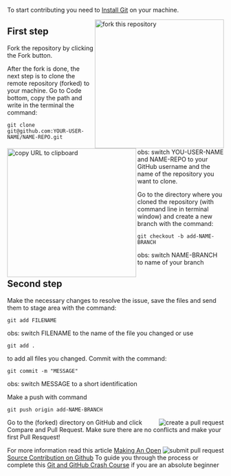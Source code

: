 To start contributing you need to [Install Git](https://git-scm.com/book/en/v2/Getting-Started-Installing-Git) on your machine.


<img align="right" width="300" src="https://firstcontributions.github.io/assets/Readme/fork.png" alt="fork this repository" />

## First step

Fork the repository by clicking the Fork button. 

<img align="left" width="300" src="https://firstcontributions.github.io/assets/Readme/copy-to-clipboard.png" alt="copy URL to clipboard" />

After the fork is done, the next step is to clone the remote repository (forked) to your machine. Go to Code bottom, copy the path and write in the terminal the command:

```
git clone git@github.com:YOUR-USER-NAME/NAME-REPO.git 
```

obs: switch YOU-USER-NAME and NAME-REPO to your GitHub username and the name of the repository you want to clone.

Go to the directory where you cloned the repository (with command line in terminal window) and create a new branch with the command:


```
git checkout -b add-NAME-BRANCH
```

obs: switch NAME-BRANCH to name of your branch

## Second step

Make the necessary changes to resolve the issue, save the files and send them to stage area with the command:

```
git add FILENAME
```

obs: switch FILENAME to the name of the file you changed or use 
```
git add . 
```

to add all files you changed. Commit with the command:

```
git commit -m "MESSAGE"
```

obs: switch MESSAGE to a short identification

Make a push with command

```
git push origin add-NAME-BRANCH
```

<img style="float: right;" src="https://firstcontributions.github.io/assets/Readme/compare-and-pull.png" alt="create a pull request" />


Go to the (forked) directory on GitHub and click Compare and Pull Request. Make sure there are no conflicts and make your first Pull Resquest!

<img style="float: right;" src="https://firstcontributions.github.io/assets/Readme/submit-pull-request.png" alt="submit pull request" />

For more information read this article [Making An Open Source Contribution on Github](https://link.medium.com/W6Ma8PcDRab)
To guide you through the process or complete this [Git and GitHub Crash Course](https://youtu.be/SWYqp7iY_Tc) if you are an absolute beginner
